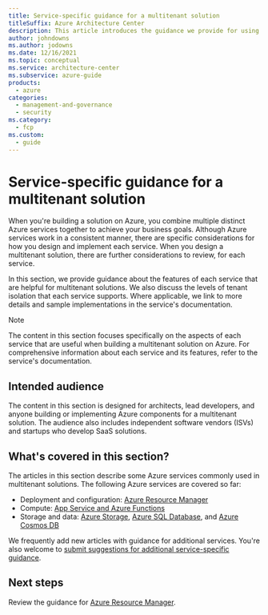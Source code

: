 ```yaml
---
title: Service-specific guidance for a multitenant solution
titleSuffix: Azure Architecture Center
description: This article introduces the guidance we provide for using many distinct Azure services in a multitenant solution.
author: johndowns
ms.author: jodowns
ms.date: 12/16/2021
ms.topic: conceptual
ms.service: architecture-center
ms.subservice: azure-guide
products:
  - azure
categories:
  - management-and-governance
  - security
ms.category:
  - fcp
ms.custom:
  - guide
---
```


# Service-specific guidance for a multitenant solution

When you're building a solution on Azure, you combine multiple distinct Azure services together to achieve your business goals. Although Azure services work in a consistent manner, there are specific considerations for how you design and implement each service. When you design a multitenant solution, there are further considerations to review, for each service.

In this section, we provide guidance about the features of each service that are helpful for multitenant solutions. We also discuss the levels of tenant isolation that each service supports. Where applicable, we link to more details and sample implementations in the service's documentation.

> [!NOTE]
> The content in this section focuses specifically on the aspects of each service that are useful when building a multitenant solution on Azure. For comprehensive information about each service and its features, refer to the service's documentation.

## Intended audience

The content in this section is designed for architects, lead developers, and anyone building or implementing Azure components for a multitenant solution. The audience also includes independent software vendors (ISVs) and startups who develop SaaS solutions.

## What's covered in this section?

The articles in this section describe some Azure services commonly used in multitenant solutions. The following Azure services are covered so far:

- Deployment and configuration: [Azure Resource Manager](resource-manager.md)
- Compute: [App Service and Azure Functions](app-service.md)
- Storage and data: [Azure Storage](storage.md), [Azure SQL Database](sql-database.md), and [Azure Cosmos DB](cosmos-db.md)

We frequently add new articles with guidance for additional services. You're also welcome to [submit suggestions for additional service-specific guidance](https://aka.ms/multitenancy/feedback).

## Next steps

Review the guidance for [Azure Resource Manager](resource-manager.md).
